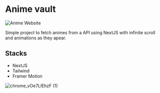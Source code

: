 # Anime vault

![Anime Website](https://i.ibb.co/MG1nbqt/YT-Thumbnails-2.png)

Simple project to fetch animes from a API using NextJS with infinite scroll and animations as they apear.

## Stacks

- NextJS
- Tailwind
- Framer Motion


![chrome_vOe7LlEhzF (1)](https://github.com/KelvynLenis/anime-vault/assets/52057929/a310bc55-1105-498c-b6a1-59efb6783885)



